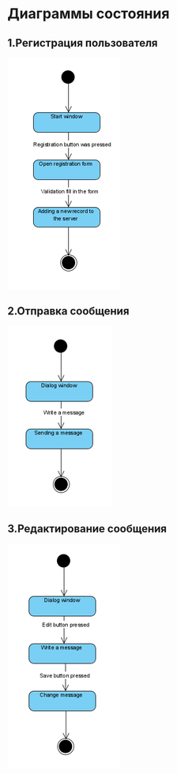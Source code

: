 # Диаграммы состояния

## 1.Регистрация пользователя
![Регистрация пользователя](https://github.com/PavelPiuta/Messenger/blob/main/Diagrams/State/state1.png)

## 2.Отправка сообщения
![Отправка сообщения](https://github.com/PavelPiuta/Messenger/blob/main/Diagrams/State/state2.png)

## 3.Редактирование сообщения
![Редактирование сообщения](https://github.com/PavelPiuta/Messenger/blob/main/Diagrams/State/state3.png)
